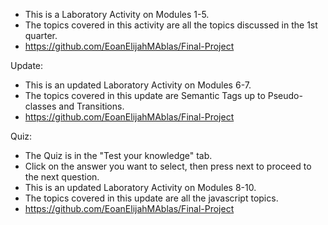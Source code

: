- This is a Laboratory Activity on Modules 1-5.
- The topics covered in this activity are all the topics discussed in the 1st quarter.
- https://github.com/EoanElijahMAblas/Final-Project

Update:
- This is an updated Laboratory Activity on Modules 6-7.
- The topics covered in this update are Semantic Tags up to Pseudo-classes and Transitions.
- https://github.com/EoanElijahMAblas/Final-Project

Quiz:
- The Quiz is in the "Test your knowledge" tab.
- Click on the answer you want to select, then press next to proceed to the next question.
- This is an updated Laboratory Activity on Modules 8-10.
- The topics covered in this update are all the javascript topics.
- https://github.com/EoanElijahMAblas/Final-Project
